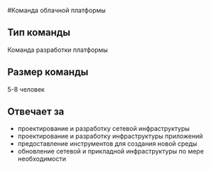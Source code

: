 #Команда облачной платформы

## Тип команды
Команда разработки платформы

## Размер команды
5-8 человек

## Отвечает за
* проектирование и разработку сетевой инфраструктуры
* проектирование и разработку инфраструктуры приложений
* предоставление инструментов для создания новой среды
* обновление сетевой и прикладной инфраструктуры по мере необходимости